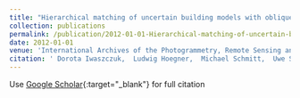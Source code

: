 ```yaml
---
title: "Hierarchical matching of uncertain building models with oblique airborne IR image sequences"
collection: publications
permalink: /publication/2012-01-01-Hierarchical-matching-of-uncertain-building-models-with-oblique-airborne-IR-image-sequences
date: 2012-01-01
venue: 'International Archives of the Photogrammetry, Remote Sensing and Spatial Information Sciences'
citation: ' Dorota Iwaszczuk,  Ludwig Hoegner,  Michael Schmitt,  Uwe Stilla, &quot;Hierarchical matching of uncertain building models with oblique airborne IR image sequences.&quot; International Archives of the Photogrammetry, Remote Sensing and Spatial Information Sciences, 2012.'
---
```

Use [Google Scholar](https://scholar.google.com/scholar?q=Hierarchical+matching+of+uncertain+building+models+with+oblique+airborne+IR+image+sequences){:target="_blank"} for full citation